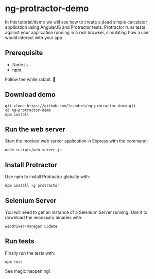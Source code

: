 # ng-protractor-demo

In this tutorial/demo we will see how to create a dead simple calculator application using AngularJS and Protractor tests. Protractor runs tests against your application running in a real browser, simulating how a user would interact with your app.

Prerequisite
------------

- Node.js
- npm


Follow the white rabbit. :rabbit2:

Download demo
--------------

    git clone https://github.com/leandroh/ng-protractor-demo.git
    cd ng-protractor-demo
    npm install

Run the web server
------------------

Start the mocked web server application in Express with the command:

``
node scripts/web-server.js
``

Install Protractor
------------------

Use npm to install Protractor globally with:

``
npm install -g protractor
``

Selenium Server
---------------

You will need to get an instance of a Selenium Server running. Use it to download the necessary binaries with:

``
webdriver-manager update
``

Run tests
---------

Finally run the tests with:

``
npm test
``

See magic happening!
